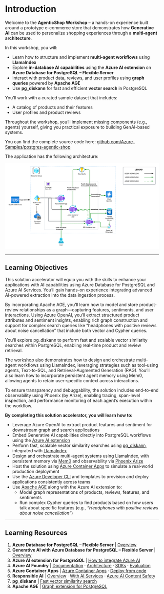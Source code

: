 # Introduction

Welcome to the **AgenticShop Workshop** – a hands-on experience built around a prototype e-commerce store that demonstrates how **Generative AI** can be used to personalize shopping experiences through a **multi-agent architecture**.

In this workshop, you will:

- Learn how to structure and implement **multi-agent workflows** using **LlamaIndex**
- Explore **in-database AI capabilities** using the **Azure AI extension** on **Azure Database for PostgreSQL – Flexible Server**
- Interact with product data, reviews, and user profiles using **graph queries** powered by **Apache AGE**
- Use **pg_diskann** for fast and efficient **vector search** in PostgreSQL

You’ll work with a curated sample dataset that includes:

- A catalog of products and their features
- User profiles and product reviews

Throughout the workshop, you’ll implement missing components (e.g., agents) yourself, giving you practical exposure to building GenAI-based systems.

You can find the complete source code here:
[github.com/Azure-Samples/postgres-agentic-shop](https://github.com/Azure-Samples/postgres-agentic-shop)

The application has the following architecture:

![High-level architecture diagram for the solution](../img/solution-accelerator-architecture.png)

---

## Learning Objectives

This solution accelerator will equip you with the skills to enhance your applications with AI capabilities using Azure Database for PostgreSQL and Azure AI Services. You’ll gain hands-on experience integrating advanced AI-powered extraction into the data ingestion process.

By incorporating Apache AGE, you’ll learn how to model and store product-review relationships as a graph—capturing features, sentiments, and user interactions. Using Azure OpenAI, you’ll extract structured product attributes and sentiment insights, enabling rich graph construction and support for complex search queries like “headphones with positive reviews about noise cancellation” that include both vector and Cypher queries.

You’ll explore pg_diskann to perform fast and scalable vector similarity searches within PostgreSQL, enabling real-time product and review retrieval.

The workshop also demonstrates how to design and orchestrate multi-agent workflows using LlamaIndex, leveraging strategies such as tool-using agents, Text-to-SQL, and Retrieval-Augmented Generation (RAG). You’ll also learn how to incorporate persistent agent memory using Mem0, allowing agents to retain user-specific context across interactions.

To ensure transparency and debuggability, the solution includes end-to-end observability using Phoenix (by Arize), enabling tracing, span-level inspection, and performance monitoring of each agent’s execution within the workflow.

**By completing this solution accelerator, you will learn how to:**

- Leverage Azure OpenAI to extract product features and sentiment for downstream graph and search applications
- Embed Generative AI capabilities directly into PostgreSQL workflows using the [Azure AI extension](https://learn.microsoft.com/en-us/azure/postgresql/flexible-server/how-to-integrate-azure-ai)
- Perform fast, scalable vector similarity searches using [pg_diskann](https://learn.microsoft.com/en-us/azure/postgresql/flexible-server/how-to-use-pgdiskann), integrated with [LlamaIndex](https://llamaindex.ai/)
- Design and orchestrate multi-agent systems using LlamaIndex, with persistent memory via [Mem0](https://mem0.ai/) and observability via [Phoenix Arize](https://phoenix.arize.com/)
- Host the solution using [Azure Container Apps](https://learn.microsoft.com/en-us/azure/container-apps/overview) to simulate a real-world production deployment
- Use the [Azure Developer CLI](https://learn.microsoft.com/en-us/azure/developer/azure-developer-cli/) and templates to provision and deploy applications consistently across teams
- Use [Apache AGE](https://age.apache.org/) along with the Azure AI extension to:
  - Model graph representations of products, reviews, features, and sentiments
  - Run complex Cypher queries to find products based on how users talk about specific features
    (e.g., *“Headphones with positive reviews about noise cancellation”*)

---

## Learning Resources

1. **Azure Database for PostgreSQL – Flexible Server** | [Overview](https://learn.microsoft.com/azure/postgresql/flexible-server/service-overview)
2. **Generative AI with Azure Database for PostgreSQL – Flexible Server** | [Overview](https://learn.microsoft.com/azure/postgresql/flexible-server/generative-ai-overview)
3. **Azure AI extension for PostgreSQL** | [How to integrate Azure AI](https://learn.microsoft.com/azure/postgresql/flexible-server/generative-ai-azure-overview)
4. **Azure AI Foundry** | [Documentation](https://learn.microsoft.com/azure/ai-studio/) · [Architecture](https://learn.microsoft.com/azure/ai-studio/concepts/architecture) · [SDKs](https://learn.microsoft.com/azure/ai-studio/how-to/develop/sdk-overview) · [Evaluation](https://learn.microsoft.com/azure/ai-studio/how-to/evaluate-generative-ai-app)
5. **Azure Container Apps** | [Azure Container Apps](https://learn.microsoft.com/azure/container-apps/) · [Deploy from code](https://learn.microsoft.com/azure/container-apps/quickstart-repo-to-cloud?tabs=bash%2Ccsharp&pivots=with-dockerfile)
6. **Responsible AI** | [Overview](https://www.microsoft.com/ai/responsible-ai) · [With AI Services](https://learn.microsoft.com/azure/ai-services/responsible-use-of-ai-overview?context=%2Fazure%2Fai-studio%2Fcontext%2Fcontext) · [Azure AI Content Safety](https://learn.microsoft.com/azure/ai-services/content-safety/)
7. **pg_diskann** | [Fast vector similarity search](https://learn.microsoft.com/en-us/azure/postgresql/flexible-server/how-to-use-pgdiskann)
8. **Apache AGE** | [Graph extension for PostgreSQL](https://age.apache.org/)

